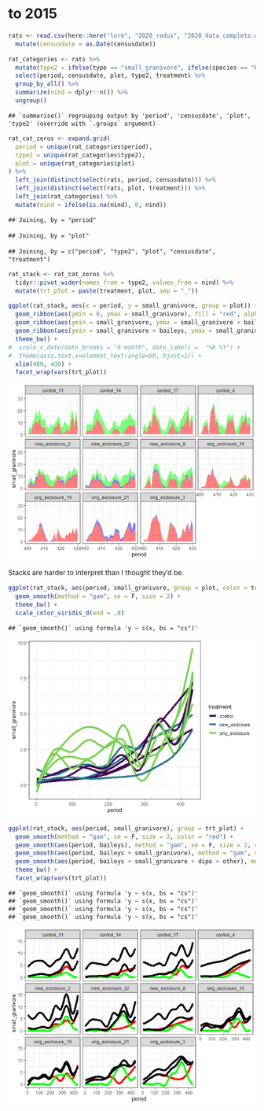 to 2015
================

``` r
rats <- read.csv(here::here("lore", "2020_redux", "2020_data_complete.csv")) %>%
  mutate(censusdate = as.Date(censusdate))
```

``` r
rat_categories <- rats %>%
  mutate(type2 = ifelse(type == "small_granivore", ifelse(species == "PB", "baileys", "small_granivore"), type)) %>%
  select(period, censusdate, plot, type2, treatment) %>%
  group_by_all() %>%
  summarize(nind = dplyr::n()) %>%
  ungroup()
```

    ## `summarise()` regrouping output by 'period', 'censusdate', 'plot', 'type2' (override with `.groups` argument)

``` r
rat_cat_zeros <- expand.grid(
  period = unique(rat_categories$period),
  type2 = unique(rat_categories$type2),
  plot = unique(rat_categories$plot)
) %>%
  left_join(distinct(select(rats, period, censusdate))) %>%
  left_join(distinct(select(rats, plot, treatment))) %>%
  left_join(rat_categories) %>%
  mutate(nind = ifelse(is.na(nind), 0, nind))
```

    ## Joining, by = "period"

    ## Joining, by = "plot"

    ## Joining, by = c("period", "type2", "plot", "censusdate", "treatment")

``` r
rat_stack <- rat_cat_zeros %>%
  tidyr::pivot_wider(names_from = type2, values_from = nind) %>%
  mutate(trt_plot = paste(treatment, plot, sep = "_")) 
```

``` r
ggplot(rat_stack, aes(x = period, y = small_granivore, group = plot)) +
  geom_ribbon(aes(ymin = 0, ymax = small_granivore), fill = "red", alpha = .5) +
  geom_ribbon(aes(ymin = small_granivore, ymax = small_granivore + baileys), fill = "blue", alpha = .5) +
  geom_ribbon(aes(ymin = small_granivore + baileys, ymax = small_granivore + baileys + dipo), fill = "green", alpha = .5) +
  theme_bw() +
#  scale_x_date(date_breaks = "9 month", date_labels =  "%b %Y") +
#  theme(axis.text.x=element_text(angle=60, hjust=1)) +
  xlim(400, 430) +
  facet_wrap(vars(trt_plot))
```

![](rodent_stack_files/figure-gfm/unnamed-chunk-3-1.png)<!-- -->

Stacks are harder to interpret than I thought they’d be.

``` r
ggplot(rat_stack, aes(period, small_granivore, group = plot, color = treatment)) +
  geom_smooth(method = "gam", se = F, size = 2) +
  theme_bw() +
  scale_color_viridis_d(end = .8) 
```

    ## `geom_smooth()` using formula 'y ~ s(x, bs = "cs")'

![](rodent_stack_files/figure-gfm/unnamed-chunk-4-1.png)<!-- -->

``` r
ggplot(rat_stack, aes(period, small_granivore), group = trt_plot) +
  geom_smooth(method = "gam", se = F, size = 2, color = "red") +
  geom_smooth(aes(period, baileys), method = "gam", se = F, size = 2, color = "green") +
  geom_smooth(aes(period, baileys + small_granivore), method = "gam", se = F, size = 2, color = "black") +
  geom_smooth(aes(period, baileys + small_granivore + dipo + other), method = "gam", se = F, size = 2, color = "black") +
  theme_bw() +
  facet_wrap(vars(trt_plot))
```

    ## `geom_smooth()` using formula 'y ~ s(x, bs = "cs")'
    ## `geom_smooth()` using formula 'y ~ s(x, bs = "cs")'
    ## `geom_smooth()` using formula 'y ~ s(x, bs = "cs")'
    ## `geom_smooth()` using formula 'y ~ s(x, bs = "cs")'

![](rodent_stack_files/figure-gfm/unnamed-chunk-5-1.png)<!-- -->
